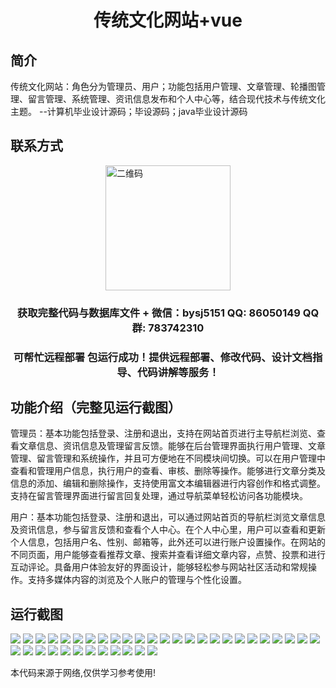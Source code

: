 <p><h1 align="center">传统文化网站+vue</h1></p>

## 简介
传统文化网站：角色分为管理员、用户；功能包括用户管理、文章管理、轮播图管理、留言管理、系统管理、资讯信息发布和个人中心等，结合现代技术与传统文化主题。    --计算机毕业设计源码；毕设源码；java毕业设计源码


## 联系方式
<img src="https://bs-1329754181.cos.ap-shanghai.myqcloud.com/wx.jpg" alt="二维码" style="display: block; margin: 0 auto;" width="200px">
<p><h3 align="center">获取完整代码与数据库文件 + 微信：bysj5151 QQ: 86050149 QQ群: 783742310</h3></p>
<p><h3 align="center">可帮忙远程部署 包运行成功！提供远程部署、修改代码、设计文档指导、代码讲解等服务！</h3></p>

## 功能介绍（完整见运行截图）
管理员：基本功能包括登录、注册和退出，支持在网站首页进行主导航栏浏览、查看文章信息、资讯信息及管理留言反馈。能够在后台管理界面执行用户管理、文章管理、留言管理和系统操作，并且可方便地在不同模块间切换。可以在用户管理中查看和管理用户信息，执行用户的查看、审核、删除等操作。能够进行文章分类及信息的添加、编辑和删除操作，支持使用富文本编辑器进行内容创作和格式调整。支持在留言管理界面进行留言回复处理，通过导航菜单轻松访问各功能模块。

用户：基本功能包括登录、注册和退出，可以通过网站首页的导航栏浏览文章信息及资讯信息，参与留言反馈和查看个人中心。在个人中心里，用户可以查看和更新个人信息，包括用户名、性别、邮箱等，此外还可以进行账户设置操作。在网站的不同页面，用户能够查看推荐文章、搜索并查看详细文章内容，点赞、投票和进行互动评论。具备用户体验友好的界面设计，能够轻松参与网站社区活动和常规操作。支持多媒体内容的浏览及个人账户的管理与个性化设置。


## 运行截图
![](https://bs-1329754181.cos.ap-shanghai.myqcloud.com/ssm/traditionalCultureWebsite/img/001.jpg)
![](https://bs-1329754181.cos.ap-shanghai.myqcloud.com/ssm/traditionalCultureWebsite/img/002.jpg)
![](https://bs-1329754181.cos.ap-shanghai.myqcloud.com/ssm/traditionalCultureWebsite/img/003.jpg)
![](https://bs-1329754181.cos.ap-shanghai.myqcloud.com/ssm/traditionalCultureWebsite/img/004.jpg)
![](https://bs-1329754181.cos.ap-shanghai.myqcloud.com/ssm/traditionalCultureWebsite/img/005.jpg)
![](https://bs-1329754181.cos.ap-shanghai.myqcloud.com/ssm/traditionalCultureWebsite/img/006.jpg)
![](https://bs-1329754181.cos.ap-shanghai.myqcloud.com/ssm/traditionalCultureWebsite/img/007.jpg)
![](https://bs-1329754181.cos.ap-shanghai.myqcloud.com/ssm/traditionalCultureWebsite/img/008.jpg)
![](https://bs-1329754181.cos.ap-shanghai.myqcloud.com/ssm/traditionalCultureWebsite/img/009.jpg)
![](https://bs-1329754181.cos.ap-shanghai.myqcloud.com/ssm/traditionalCultureWebsite/img/010.jpg)
![](https://bs-1329754181.cos.ap-shanghai.myqcloud.com/ssm/traditionalCultureWebsite/img/011.jpg)
![](https://bs-1329754181.cos.ap-shanghai.myqcloud.com/ssm/traditionalCultureWebsite/img/012.jpg)
![](https://bs-1329754181.cos.ap-shanghai.myqcloud.com/ssm/traditionalCultureWebsite/img/013.jpg)
![](https://bs-1329754181.cos.ap-shanghai.myqcloud.com/ssm/traditionalCultureWebsite/img/014.jpg)
![](https://bs-1329754181.cos.ap-shanghai.myqcloud.com/ssm/traditionalCultureWebsite/img/015.jpg)
![](https://bs-1329754181.cos.ap-shanghai.myqcloud.com/ssm/traditionalCultureWebsite/img/016.jpg)
![](https://bs-1329754181.cos.ap-shanghai.myqcloud.com/ssm/traditionalCultureWebsite/img/017.jpg)
![](https://bs-1329754181.cos.ap-shanghai.myqcloud.com/ssm/traditionalCultureWebsite/img/018.jpg)
![](https://bs-1329754181.cos.ap-shanghai.myqcloud.com/ssm/traditionalCultureWebsite/img/019.jpg)
![](https://bs-1329754181.cos.ap-shanghai.myqcloud.com/ssm/traditionalCultureWebsite/img/020.jpg)
![](https://bs-1329754181.cos.ap-shanghai.myqcloud.com/ssm/traditionalCultureWebsite/img/021.jpg)
![](https://bs-1329754181.cos.ap-shanghai.myqcloud.com/ssm/traditionalCultureWebsite/img/022.jpg)
![](https://bs-1329754181.cos.ap-shanghai.myqcloud.com/ssm/traditionalCultureWebsite/img/023.jpg)
![](https://bs-1329754181.cos.ap-shanghai.myqcloud.com/ssm/traditionalCultureWebsite/img/024.jpg)
![](https://bs-1329754181.cos.ap-shanghai.myqcloud.com/ssm/traditionalCultureWebsite/img/025.jpg)
![](https://bs-1329754181.cos.ap-shanghai.myqcloud.com/ssm/traditionalCultureWebsite/img/026.jpg)
![](https://bs-1329754181.cos.ap-shanghai.myqcloud.com/ssm/traditionalCultureWebsite/img/027.jpg)
![](https://bs-1329754181.cos.ap-shanghai.myqcloud.com/ssm/traditionalCultureWebsite/img/028.jpg)
![](https://bs-1329754181.cos.ap-shanghai.myqcloud.com/ssm/traditionalCultureWebsite/img/029.jpg)
![](https://bs-1329754181.cos.ap-shanghai.myqcloud.com/ssm/traditionalCultureWebsite/img/030.jpg)
![](https://bs-1329754181.cos.ap-shanghai.myqcloud.com/ssm/traditionalCultureWebsite/img/031.jpg)
![](https://bs-1329754181.cos.ap-shanghai.myqcloud.com/ssm/traditionalCultureWebsite/img/032.jpg)
![](https://bs-1329754181.cos.ap-shanghai.myqcloud.com/ssm/traditionalCultureWebsite/img/033.jpg)
![](https://bs-1329754181.cos.ap-shanghai.myqcloud.com/ssm/traditionalCultureWebsite/img/034.jpg)
![](https://bs-1329754181.cos.ap-shanghai.myqcloud.com/ssm/traditionalCultureWebsite/img/035.jpg)
![](https://bs-1329754181.cos.ap-shanghai.myqcloud.com/ssm/traditionalCultureWebsite/img/036.jpg)
![](https://bs-1329754181.cos.ap-shanghai.myqcloud.com/ssm/traditionalCultureWebsite/img/037.jpg)

<p>本代码来源于网络,仅供学习参考使用!</p>
